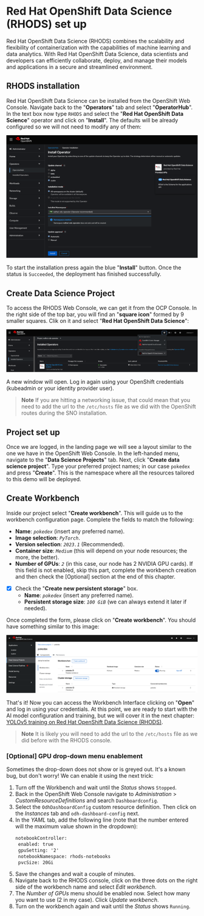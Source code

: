 # Red Hat OpenShift Data Science (RHODS) set up
Red Hat OpenShift Data Science (RHODS) combines the scalability and flexibility of containerization with the capabilities of machine learning and data analytics. With Red Hat OpenShift Data Science, data scientists and developers can efficiently collaborate, deploy, and manage their models and applications in a secure and streamlined environment.

## RHODS installation
Red Hat OpenShift Data Science can be installed from the OpenShift Web Console. Navigate back to the "**Operators**" tab and select "**OperatorHub**". In the text box now type `RHODS` and select the "**Red Hat OpenShift Data Science**" operator and click on "**Install**". The defaults will be already configured so we will not need to modify any of them: 

![RHODS installation](/docs/images/rhods_config.png)

To start the installation press again the blue "**Install**" button. Once the status is `Succeeded`, the deployment has finished successfully.

## Create Data Science Project
To access the RHODS Web Console, we can get it from the OCP Console. In the right side of the top bar, you will find an "**square icon**" formed by 9 smaller squares. Clik on it and select "**Red Hat OpenShift Data Science**":

![RHODS console](/docs/images/rhods_console.png)

A new window will open. Log in again using your OpenShift credentials (kubeadmin or your identity provider user).
> **Note**
> If you are hitting a networking issue, that could mean that you need to add the url to the `/etc/hosts` file as we did with the OpenShift routes during the SNO installation.

## Project set up
Once we are logged, in the landing page we will see a layout similar to the one we have in the OpenShift Web Console. In the left-handed menu, navigate to the "**Data Science Projects**" tab. Next, click "**Create data science project**". Type your preferred project names; in our case `pokedex` and press "**Create**". This is the namespace where all the resources tailored to this demo will be deployed.

## Create Workbench
Inside our project select "**Create workbench**". This will guide us to the workbench configuration page. Complete the fields to match the following:
- **Name**: *`pokedex`* (insert any preferred name).
- **Image selection**: *`PyTorch`*.
- **Version selection**: *`2023.1`* (Recommended).
- **Container size**: *`Medium`* (this will depend on your node resources; the more, the better).
- **Number of GPUs**: *`2`* (in this case, our node has 2 NVIDIA GPU cards). If this field is not enabled, skip this part, complete the workbench creation and then check the [Optional] section at the end of this chapter.
- [X] Check the "**Create new persistent storage**" box.
  -   **Name**: *`pokedex`* (insert any preferred name).
  -   **Persistent storage size**: *`100 GiB`* (we can always extend it later if needed).
     
Once completed the form, please click on "**Create workbench**". You should have something similar to this image:

![RHODS project](/docs/images/rhods_project.png)

That's it! Now you can access the Workbench Interface clicking on "**Open**" and log in using your credentials. At this point, we are ready to start with the AI model configuration and training, but we will cover it in the next chapter: [YOLOv5 training on Red Hat OpenShift Data Science (RHODS)](https://github.com/dialvare/pokedex-demo/blob/main/docs/training.md).
> **Note**
> It is likely you will need to add the url to the `/etc/hosts` file as we did before with the RHODS console.

### [Optional] GPU drop-down menu enablement
Sometimes the drop-down does not show or is greyed out. It's a known bug, but don't worry! We can enable it using the next trick:
1. Turn off the Workbench and wait until the *Status* shows `Stopped`.
2. Back in the OpenShift Web Console navigate to *Administration* > *CustomResourceDefinitions* and search `Dashboardconfig`.
3. Select the `OdhDashboardConfig` custom resource definition. Then click on the *Instances* tab and `odh-dashboard-config` next.
4. In the *YAML* tab, add the following line (note that the number entered will the maximum value shown in the dropdown):
   ```
   notebookController:
    enabled: true
    gpuSetting: '2'
    notebookNamespace: rhods-notebooks
    pvcSize: 20Gi
   ```
6. Save the changes and wait a couple of minutes.
7. Navigate back to the RHODS console, click on the three dots on the right side of the workbench name and select *Edit workbench*.
8. The *Number of GPUs* menu should be enabled now. Select how many you want to use (2 in my case). Click *Update workbench*.
9. Turn on the workbench again and wait until the *Status* shows `Running`.





